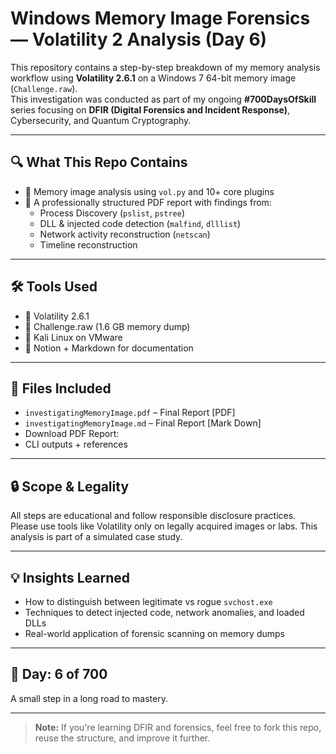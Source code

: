 # Windows Memory Image Forensics — Volatility 2 Analysis (Day 6)

This repository contains a step-by-step breakdown of my memory analysis workflow using **Volatility 2.6.1** on a Windows 7 64-bit memory image (`Challenge.raw`).  
This investigation was conducted as part of my ongoing **#700DaysOfSkill** series focusing on **DFIR (Digital Forensics and Incident Response)**, Cybersecurity, and Quantum Cryptography.

---

## 🔍 What This Repo Contains

- 📁 Memory image analysis using `vol.py` and 10+ core plugins  
- 📖 A professionally structured PDF report with findings from:
  - Process Discovery (`pslist`, `pstree`)
  - DLL & injected code detection (`malfind`, `dlllist`)
  - Network activity reconstruction (`netscan`)
  - Timeline reconstruction

---

## 🛠️ Tools Used

- 🐍 Volatility 2.6.1
- 🧠 Challenge.raw (1.6 GB memory dump)
- 📖 Kali Linux on VMware
- 📝 Notion + Markdown for documentation

---

## 📎 Files Included

- `investigatingMemoryImage.pdf` – Final Report [PDF]
- `investigatingMemoryImage.md` – Final Report [Mark Down]
- Download PDF Report: 
- CLI outputs + references

---

## 🔒 Scope & Legality

All steps are educational and follow responsible disclosure practices.  
Please use tools like Volatility only on legally acquired images or labs. This analysis is part of a simulated case study.

---

## 💡 Insights Learned

- How to distinguish between legitimate vs rogue `svchost.exe`
- Techniques to detect injected code, network anomalies, and loaded DLLs
- Real-world application of forensic scanning on memory dumps

---

## 📅 Day: 6 of 700  
A small step in a long road to mastery.

---

> **Note:** If you're learning DFIR and forensics, feel free to fork this repo, reuse the structure, and improve it further.
